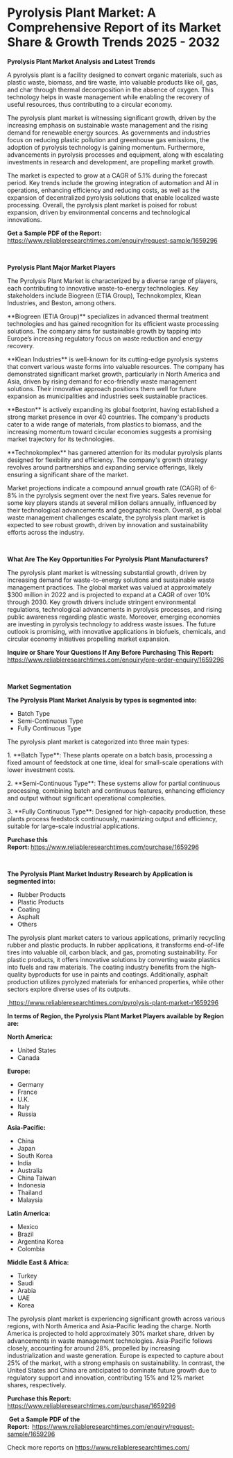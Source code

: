 <p><h1>Pyrolysis Plant Market: A Comprehensive Report of its Market Share & Growth Trends 2025 - 2032</h1></p><p><strong>Pyrolysis Plant Market Analysis and Latest Trends</strong></p>
<p><p>A pyrolysis plant is a facility designed to convert organic materials, such as plastic waste, biomass, and tire waste, into valuable products like oil, gas, and char through thermal decomposition in the absence of oxygen. This technology helps in waste management while enabling the recovery of useful resources, thus contributing to a circular economy.</p><p>The pyrolysis plant market is witnessing significant growth, driven by the increasing emphasis on sustainable waste management and the rising demand for renewable energy sources. As governments and industries focus on reducing plastic pollution and greenhouse gas emissions, the adoption of pyrolysis technology is gaining momentum. Furthermore, advancements in pyrolysis processes and equipment, along with escalating investments in research and development, are propelling market growth.</p><p>The market is expected to grow at a CAGR of 5.1% during the forecast period. Key trends include the growing integration of automation and AI in operations, enhancing efficiency and reducing costs, as well as the expansion of decentralized pyrolysis solutions that enable localized waste processing. Overall, the pyrolysis plant market is poised for robust expansion, driven by environmental concerns and technological innovations.</p></p>
<p><strong>Get a Sample PDF of the Report:&nbsp;</strong> <a href="https://www.reliableresearchtimes.com/enquiry/request-sample/1659296?utm_campaign=2466&utm_medium=2&utm_source=Github&utm_content=ia&utm_term=17022025&utm_id=pyrolysis-plant">https://www.reliableresearchtimes.com/enquiry/request-sample/1659296</a></p>
<p>&nbsp;</p>
<p><strong>Pyrolysis Plant Major Market Players</strong></p>
<p><p>The Pyrolysis Plant Market is characterized by a diverse range of players, each contributing to innovative waste-to-energy technologies. Key stakeholders include Biogreen (ETIA Group), Technokomplex, Klean Industries, and Beston, among others.</p><p>**Biogreen (ETIA Group)** specializes in advanced thermal treatment technologies and has gained recognition for its efficient waste processing solutions. The company aims for sustainable growth by tapping into Europe’s increasing regulatory focus on waste reduction and energy recovery.</p><p>**Klean Industries** is well-known for its cutting-edge pyrolysis systems that convert various waste forms into valuable resources. The company has demonstrated significant market growth, particularly in North America and Asia, driven by rising demand for eco-friendly waste management solutions. Their innovative approach positions them well for future expansion as municipalities and industries seek sustainable practices.</p><p>**Beston** is actively expanding its global footprint, having established a strong market presence in over 40 countries. The company's products cater to a wide range of materials, from plastics to biomass, and the increasing momentum toward circular economies suggests a promising market trajectory for its technologies.</p><p>**Technokomplex** has garnered attention for its modular pyrolysis plants designed for flexibility and efficiency. The company's growth strategy revolves around partnerships and expanding service offerings, likely ensuring a significant share of the market.</p><p>Market projections indicate a compound annual growth rate (CAGR) of 6-8% in the pyrolysis segment over the next five years. Sales revenue for some key players stands at several million dollars annually, influenced by their technological advancements and geographic reach. Overall, as global waste management challenges escalate, the pyrolysis plant market is expected to see robust growth, driven by innovation and sustainability efforts across the industry.</p></p>
<p>&nbsp;</p>
<p><strong>What Are The Key Opportunities For Pyrolysis Plant Manufacturers?</strong></p>
<p><p>The pyrolysis plant market is witnessing substantial growth, driven by increasing demand for waste-to-energy solutions and sustainable waste management practices. The global market was valued at approximately $300 million in 2022 and is projected to expand at a CAGR of over 10% through 2030. Key growth drivers include stringent environmental regulations, technological advancements in pyrolysis processes, and rising public awareness regarding plastic waste. Moreover, emerging economies are investing in pyrolysis technology to address waste issues. The future outlook is promising, with innovative applications in biofuels, chemicals, and circular economy initiatives propelling market expansion.</p></p>
<p><strong>Inquire or Share Your Questions If Any Before Purchasing This Report:</strong> <a href="https://www.reliableresearchtimes.com/enquiry/pre-order-enquiry/1659296?utm_campaign=2466&utm_medium=2&utm_source=Github&utm_content=ia&utm_term=17022025&utm_id=pyrolysis-plant">https://www.reliableresearchtimes.com/enquiry/pre-order-enquiry/1659296</a></p>
<p>&nbsp;</p>
<p><strong>Market Segmentation</strong></p>
<p><strong>The Pyrolysis Plant Market Analysis by types is segmented into:</strong></p>
<p><ul><li>Batch Type</li><li>Semi-Continuous Type</li><li>Fully Continuous Type</li></ul></p>
<p><p>The pyrolysis plant market is categorized into three main types: </p><p>1. **Batch Type**: These plants operate on a batch basis, processing a fixed amount of feedstock at one time, ideal for small-scale operations with lower investment costs. </p><p>2. **Semi-Continuous Type**: These systems allow for partial continuous processing, combining batch and continuous features, enhancing efficiency and output without significant operational complexities. </p><p>3. **Fully Continuous Type**: Designed for high-capacity production, these plants process feedstock continuously, maximizing output and efficiency, suitable for large-scale industrial applications.</p></p>
<p><strong>Purchase this Report:&nbsp;</strong><a href="https://www.reliableresearchtimes.com/purchase/1659296?utm_campaign=2466&utm_medium=2&utm_source=Github&utm_content=ia&utm_term=17022025&utm_id=pyrolysis-plant">https://www.reliableresearchtimes.com/purchase/1659296</a></p>
<p>&nbsp;</p>
<p><strong>The Pyrolysis Plant Market Industry Research by Application is segmented into:</strong></p>
<p><ul><li>Rubber Products</li><li>Plastic Products</li><li>Coating</li><li>Asphalt</li><li>Others</li></ul></p>
<p><p>The pyrolysis plant market caters to various applications, primarily recycling rubber and plastic products. In rubber applications, it transforms end-of-life tires into valuable oil, carbon black, and gas, promoting sustainability. For plastic products, it offers innovative solutions by converting waste plastics into fuels and raw materials. The coating industry benefits from the high-quality byproducts for use in paints and coatings. Additionally, asphalt production utilizes pyrolyzed materials for enhanced properties, while other sectors explore diverse uses of its outputs.</p></p>
<p><a href="https://www.reliableresearchtimes.com/pyrolysis-plant-market-r1659296?utm_campaign=2466&utm_medium=2&utm_source=Github&utm_content=ia&utm_term=17022025&utm_id=pyrolysis-plant">&nbsp;https://www.reliableresearchtimes.com/pyrolysis-plant-market-r1659296</a></p>
<p><strong>In terms of Region, the Pyrolysis Plant Market Players available by Region are:</strong></p>
<p>
    <p> <strong> North America: </strong>
        <ul>
            <li>United States</li>
            <li>Canada</li>
        </ul>
        </p> 
    <p> <strong> Europe: </strong>
        <ul>
            <li>Germany</li>
            <li>France</li>
            <li>U.K.</li>
            <li>Italy</li>
            <li>Russia</li>
        </ul>
        </p> 
    <p> <strong> Asia-Pacific: </strong>
        <ul>
            <li>China</li>
            <li>Japan</li>
            <li>South Korea</li>
            <li>India</li>
            <li>Australia</li>
            <li>China Taiwan</li>
            <li>Indonesia</li>
            <li>Thailand</li>
            <li>Malaysia</li>
        </ul>
        </p> 
    <p> <strong> Latin America: </strong>
        <ul>
            <li>Mexico</li>
            <li>Brazil</li>
            <li>Argentina Korea</li>
            <li>Colombia</li>
        </ul>
        </p> 
    <p> <strong> Middle East & Africa: </strong>
        <ul>
            <li>Turkey</li>
            <li>Saudi</li>
            <li>Arabia</li>
            <li>UAE</li>
            <li>Korea</li>
        </ul>
    </p>
    </p>
<p><p>The pyrolysis plant market is experiencing significant growth across various regions, with North America and Asia-Pacific leading the charge. North America is projected to hold approximately 30% market share, driven by advancements in waste management technologies. Asia-Pacific follows closely, accounting for around 28%, propelled by increasing industrialization and waste generation. Europe is expected to capture about 25% of the market, with a strong emphasis on sustainability. In contrast, the United States and China are anticipated to dominate future growth due to regulatory support and innovation, contributing 15% and 12% market shares, respectively.</p></p>
<p><strong>Purchase this Report: </strong><a href="https://www.reliableresearchtimes.com/purchase/1659296?utm_campaign=2466&utm_medium=2&utm_source=Github&utm_content=ia&utm_term=17022025&utm_id=pyrolysis-plant">https://www.reliableresearchtimes.com/purchase/1659296</a></p>
<p>&nbsp;<strong>Get a Sample PDF of the Report:&nbsp;&nbsp;</strong><a href="https://www.reliableresearchtimes.com/enquiry/request-sample/1659296?utm_campaign=2466&utm_medium=2&utm_source=Github&utm_content=ia&utm_term=17022025&utm_id=pyrolysis-plant">https://www.reliableresearchtimes.com/enquiry/request-sample/1659296</a></p>
<p><strong></strong></p>
<p>Check more reports on <a href="https://www.reliableresearchtimes.com/?utm_campaign=2466&utm_medium=2&utm_source=Github&utm_content=ia&utm_term=17022025&utm_id=pyrolysis-plant">https://www.reliableresearchtimes.com/</a></p>